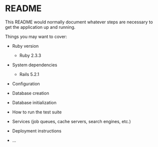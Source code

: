 # README

This README would normally document whatever steps are necessary to get the
application up and running.

Things you may want to cover:

* Ruby version
  * Ruby 2.3.3

* System dependencies
  * Rails 5.2.1

* Configuration

* Database creation

* Database initialization

* How to run the test suite

* Services (job queues, cache servers, search engines, etc.)

* Deployment instructions

* ...
